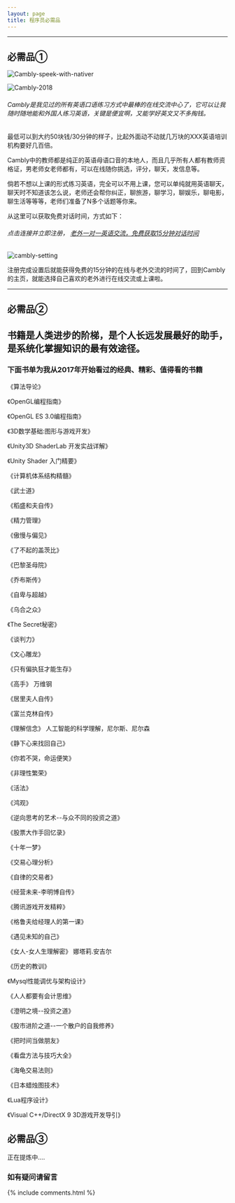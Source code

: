 ```yaml
---
layout: page
title: 程序员必需品
---
```


- - -

## 必需品①

![Cambly-speek-with-nativer](/assets/engineer-shopping/cambly/cambly1.png)

![Cambly-2018](/assets/engineer-shopping/cambly/cambly2.png)

###### Cambly是我见过的所有英语口语练习方式中最棒的在线交流中心了，它可以让我随时随地能和外国人练习英语，关键是便宜啊，又能学好英文又不多掏钱。

最低可以到大约50块钱/30分钟的样子，比起外面动不动就几万块的XXX英语培训机构要好几百倍。

Cambly中的教师都是纯正的英语母语口音的本地人，而且几乎所有人都有教师资格证，男老师女老师都有，可以在线随你挑选，评分，聊天，发信息等。

倘若不想以上课的形式练习英语，完全可以不用上课，您可以单纯就用英语聊天，聊天时不知道该怎么说，老师还会帮你纠正，聊旅游，聊学习，聊娱乐，聊电影，聊生活等等等，老师们准备了N多个话题等你来。

从这里可以获取免费对话时间，方式如下：

###### 点击连接并立即注册， [老外一对一英语交流，免费获取15分钟对话时间](https://www.cambly.com/en?&lang=zh_CN&referralCode=jesseenglish#referral)

![cambly-setting](/assets/engineer-shopping/cambly/cambly4.png)

注册完成设置后就能获得免费的15分钟的在线与老外交流的时间了，回到Cambly的主页，就能选择自己喜欢的老外进行在线交流或上课啦。

<!-- ![cambly-setting](/assets/engineer-shopping/cambly/cambly3.png) -->

- - -

## 必需品②

## 书籍是人类进步的阶梯，是个人长远发展最好的助手，是系统化掌握知识的最有效途径。

### 下面书单为我从2017年开始看过的经典、精彩、值得看的书籍

《算法导论》

《OpenGL编程指南》

《OpenGL ES 3.0编程指南》

《3D数学基础:图形与游戏开发》

《Unity3D ShaderLab 开发实战详解》

《Unity Shader 入门精要》

《计算机体系结构精髓》

《武士道》

《稻盛和夫自传》

《精力管理》

《傲慢与偏见》

《了不起的盖茨比》

《巴黎圣母院》

《乔布斯传》

《自卑与超越》

《乌合之众》

《The Secret秘密》

《谈判力》

《文心雕龙》

《只有偏执狂才能生存》

《高手》 万维钢

《居里夫人自传》

《富兰克林自传》

《理解信念》 人工智能的科学理解，尼尔斯、尼尔森

《静下心来找回自己》

《你若不哭，命运便笑》

《非理性繁荣》

《活法》

《鸿观》

《逆向思考的艺术--与众不同的投资之道》

《股票大作手回忆录》

《十年一梦》

《交易心理分析》

《自律的交易者》

《经营未来-李明博自传》

《腾讯游戏开发精粹》

《格鲁夫给经理人的第一课》

《遇见未知的自己》

《女人-女人生理解密》 娜塔莉.安吉尔

《历史的教训》

《Mysql性能调优与架构设计》

《人人都要有会计思维》

《澄明之境--投资之道》

《股市进阶之道--一个散户的自我修养》

《把时间当做朋友》

《看盘方法与技巧大全》

《海龟交易法则》

《日本蜡烛图技术》

《Lua程序设计》

《Visual C++/DirectX 9 3D游戏开发导引》


## 必需品③

正在提炼中....


### 如有疑问请留言

{% include comments.html %}
